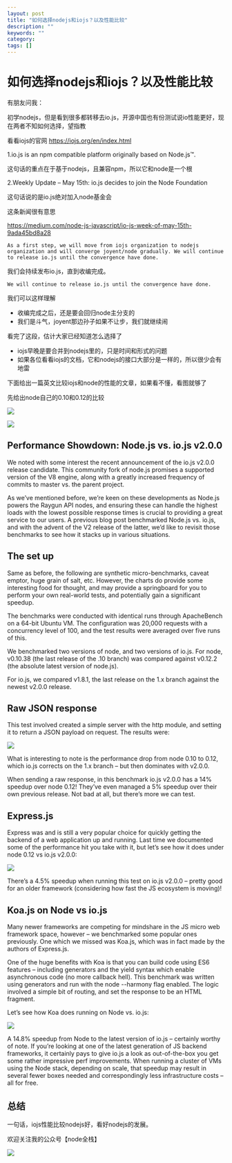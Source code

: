 ```yaml
---
layout: post
title: "如何选择nodejs和iojs？以及性能比较"
description: ""
keywords: ""
category: 
tags: []
---
```


# 如何选择nodejs和iojs？以及性能比较


有朋友问我：

初学nodejs，但是看到很多都转移去io.js，开源中国也有份测试说io性能更好，现在两者不知如何选择，望指教


看看iojs的官网 https://iojs.org/en/index.html


1.io.js is an npm compatible platform originally based on Node.js™.

这句话的重点在于基于nodejs，且兼容npm，所以它和node是一个根

2.Weekly Update – May 15th: io.js decides to join the Node Foundation

这句话说的是io.js绝对加入node基金会

这条新闻很有意思 

https://medium.com/node-js-javascript/io-js-week-of-may-15th-9ada45bd8a28

    As a first step, we will move from iojs organization to nodejs organization and will converge joyent/node gradually. We will continue to release io.js until the convergence have done.

我们会持续发布io.js，直到收编完成。

    We will continue to release io.js until the convergence have done.

我们可以这样理解

- 收编完成之后，还是要会回归node主分支的
- 我们是斗气，joyent那边孙子如果不让步，我们就继续闹

看完了这段，估计大家已经知道怎么选择了

- iojs早晚是要合并到nodejs里的，只是时间和形式的问题
- 如果各位看看iojs的文档，它和nodejs的接口大部分是一样的，所以很少会有地雷


下面给出一篇英文比较iojs和node的性能的文章，如果看不懂，看图就够了

先给出node自己的0.10和0.12的比较

![](/css/2015-05-20/0.1.png)

![](/css/2015-05-20/0.2.png)


## Performance Showdown: Node.js vs. io.js v2.0.0

We noted with some interest the recent announcement of the io.js v2.0.0 release candidate. This community fork of node.js promises a supported version of the V8 engine, along with a greatly increased frequency of commits to master vs. the parent project.

As we’ve mentioned before, we’re keen on these developments as Node.js powers the Raygun API nodes, and ensuring these can handle the highest loads with the lowest possible response times is crucial to providing a great service to our users. A previous blog post benchmarked Node.js vs. io.js, and with the advent of the V2 release of the latter, we’d like to revisit those benchmarks to see how it stacks up in various situations.


## The set up 

Same as before, the following are synthetic micro-benchmarks, caveat emptor, huge grain of salt, etc. However, the charts do provide some interesting food for thought, and may provide a springboard for you to perform your own real-world tests, and potentially gain a significant speedup.

The benchmarks were conducted with identical runs through ApacheBench on a 64-bit Ubuntu VM. The configuration was 20,000 requests with a concurrency level of 100, and the test results were averaged over five runs of this.

We benchmarked two versions of node, and two versions of io.js. For node, v0.10.38 (the last release of the .10 branch) was compared against v0.12.2 (the absolute latest version of node.js).

For io.js, we compared v1.8.1, the last release on the 1.x branch against the newest v2.0.0 release.



## Raw JSON response

This test involved created a simple server with the http module, and setting it to return a JSON payload on request. The results were:

![](/css/2015-05-20/1.png)

What is interesting to note is the performance drop from node 0.10 to 0.12, which io.js corrects on the 1.x branch – but then dominates with v2.0.0.

When sending a raw response, in this benchmark io.js v2.0.0 has a 14% speedup over node 0.12! They’ve even managed a 5% speedup over their own previous release. Not bad at all, but there’s more we can test.

## Express.js

Express was and is still a very popular choice for quickly getting the backend of a web application up and running. Last time we documented some of the performance hit you take with it, but let’s see how it does under node 0.12 vs io.js v2.0.0:

![](/css/2015-05-20/2.png)

There’s a 4.5% speedup when running this test on io.js v2.0.0 – pretty good for an older framework (considering how fast the JS ecosystem is moving)!

## Koa.js on Node vs io.js

Many newer frameworks are competing for mindshare in the JS micro web framework space, however – we benchmarked some popular ones previously. One which we missed was Koa.js, which was in fact made by the authors of Express.js.

One of the huge benefits with Koa is that you can build code using ES6 features – including generators and the yield syntax which enable asynchronous code (no more callback hell). This benchmark was written using generators and run with the node --harmony flag enabled. The logic involved a simple bit of routing, and set the response to be an HTML fragment.

Let’s see how Koa does running on Node vs. io.js:

![](/css/2015-05-20/3-2.png)

A 14.8% speedup from Node to the latest version of io.js – certainly worthy of note. If you’re looking at one of the latest generation of JS backend frameworks, it certainly pays to give io.js a look as out-of-the-box you get some rather impressive perf improvements. When running a cluster of VMs using the Node stack, depending on scale, that speedup may result in several fewer boxes needed and correspondingly less infrastructure costs – all for free.


## 总结

一句话，iojs性能比较nodejs好，看好nodejs的发展。


欢迎关注我的公众号【node全栈】

![](/css/node全栈-公众号.png)



